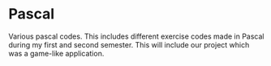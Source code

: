 # Pascal
Various pascal codes.
This includes different exercise codes made in Pascal during my first and second semester.
This will include our project which was a game-like application.
